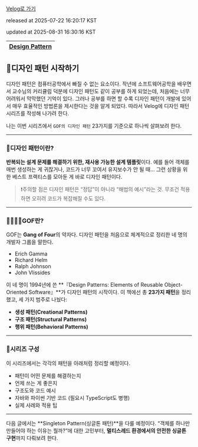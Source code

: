 [Velog로 가기](https://velog.io/@choi-hyk/Design-Patterns-디자인패턴-시작하기)

released at 2025-07-22 16:20:17 KST

updated at 2025-08-31 16:30:16 KST

|[Design Pattern](https://velog.io/tags/Design-Pattern)|
|----|

## 🎨디자인 패턴 시작하기

디자인 패턴은 컴퓨터공학에서 빠질 수 없는 요소이다. 작년에 소프트웨어공학을 배우면서 교수님의 커리큘럼 덕분에 디자인 패턴도 같이 공부를 하게 되었는데, 처음에는 너무 어려워서 막막했던 기억이 있다. 그러나 공부를 하면 할 수록 디자인 패턴이 개발에 있어서 매우 효율적인 방법론을 제시한다는 것을 알게 되었다. 따라서 Velog에 디자인 패턴 시리즈를 작성해 나가려 한다.

나는 이번 시리즈에서 `GOF의 디자인 패턴` 23가지를 기준으로 하나씩 살펴보려 한다.

---

### 📌디자인 패턴이란?

**반복되는 설계 문제를 해결하기 위한, 재사용 가능한 설계 템플릿**이다.
예를 들어 객체를 매번 생성하는 게 귀찮거나, 코드가 너무 꼬여서 유지보수가 안 될 때… 그런 상황을 위한 베스트 프랙티스를 모아둔 게 바로 디자인 패턴이다.

> ❗주의할 점은 디자인 패턴은 “정답”이 아니라 “해법의 예시”라는 것. 무조건 적용하면 오히려 코드가 복잡해질 수도 있다.

---

### 👨‍👩‍👧‍👦GOF란?

GOF는 **Gang of Four**의 약자다.
디자인 패턴을 처음으로 체계적으로 정리한 네 명의 개발자 그룹을 말한다.

* Erich Gamma
* Richard Helm
* Ralph Johnson
* John Vlissides

이 네 명이 1994년에 쓴 **『Design Patterns: Elements of Reusable Object-Oriented Software』**가 디자인 패턴의 시작이다. 이 책에선 총 **23가지 패턴**을 정리했고, 세 가지 범주로 나눴다:

* **생성 패턴(Creational Patterns)**
* **구조 패턴(Structural Patterns)**
* **행위 패턴(Behavioral Patterns)**

---

### 🧩시리즈 구성

이 시리즈에서는 각각의 패턴을 아래처럼 정리할 예정이다.

- 패턴이 어떤 문제를 해결하는지
- 언제 쓰는 게 좋은지
- 구조도와 코드 예시
- 자바와 파이썬 기반 코드 (필요시 TypeScript도 병행)
- 실제 사례와 적용 팁

---

다음 글에서는 **Singleton Pattern(싱글톤 패턴)**을 다룰 예정이다. “객체를 하나만 만들어야 하는 이유는 뭘까?”에 대한 고민부터, **멀티스레드 환경에서의 안전한 싱글톤 구현**까지 다뤄보려 한다.


